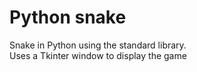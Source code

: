 <h1>Python snake</h1>
<p>Snake in Python using the standard library.</br>Uses a Tkinter window to display the game</p>
